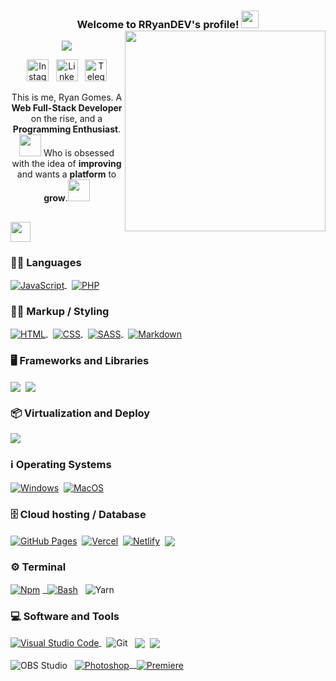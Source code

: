 <h3 align="center">
  Welcome to RRyanDEV's profile!
  <img src="https://media.giphy.com/media/hvRJCLFzcasrR4ia7z/giphy.gif" width="28">
<img src="https://raw.githubusercontent.com/MicaelliMedeiros/micaellimedeiros/master/image/computer-illustration.png" min-width="321px" max-width="321px" width="321px" align="right">
</h3>

<p align="center">
   <a href="https://portfolio-react-rryandev.vercel.app"><img src="https://readme-typing-svg.demolab.com?font=Fira+Code&pause=1000&center=true&vCenter=true&width=435&lines=Click+To+Acess+My+Portifolio"></a>
</p>

<p align="center">
<a href="https://instagram.com/reeal_ryaan/"><img width="35em" alt="Instagram" title="Instagram" src="https://www.svgrepo.com/show/111199/instagram.svg"></a>
&#8287;
<a href="https://www.linkedin.com/in/rryandev"><img width="35em" alt="Linkedin" title="Linkedin" src="https://www.svgrepo.com/show/205292/linkedin.svg"></a>
&#8287;
<a href="https://t.me/ryaanreeal"><img width="35em" alt="Telegram" title="Telegram" src="https://www.svgrepo.com/show/303292/telegram-logo.svg"></a>

 <p align="center">
    This is me, Ryan Gomes. A <b>Web Full-Stack Developer</b> on the rise, and a <b> Programming Enthusiast</b>.<img src="https://raw.githubusercontent.com/TheDudeThatCode/TheDudeThatCode/master/Assets/Developer.gif" width="35px">
 Who is obsessed with the idea of ​​<b>improving</b> and wants a <b>platform</b> to
    <b>grow</b>.<img src="https://media.giphy.com/media/VgCDAzcKvsR6OM0uWg/giphy.gif" width="35px" />
  </p>

</p>

<div align="center">

</div>

<div align="left">

<h2><img src= "https://media2.giphy.com/media/QssGEmpkyEOhBCb7e1/giphy.gif?cid=ecf05e47a0n3gi1bfqntqmob8g9aid1oyj2wr3ds3mg700bl&rid=giphy.gif" width= 32px></h2>

### 👨‍💻 Languages

<a href="https://developer.mozilla.org/en-US/docs/Web/JavaScript">
<img align="center" alt="JavaScript" src="https://img.shields.io/badge/javascript-%23FFF000.svg?style=for-the-badge&logo=javascript&logoColor=black">
</a>&#8287;
<a href="https://www.php.net">
<img align="center" alt="PHP" src="https://img.shields.io/badge/php-%23777BB4.svg?style=for-the-badge&logo=php&logoColor=white">
</a>

### 👨‍💻 Markup / Styling

<a href="https://developer.mozilla.org/pt-BR/docs/Web/HTML">
<img align="center" alt="HTML" src="https://img.shields.io/badge/html-%23E34F26.svg?style=for-the-badge&logo=html5&logoColor=white">
</a>&#8287;
<a href="https://developer.mozilla.org/pt-BR/docs/Web/CSS">
<img align="center" alt="CSS" src="https://img.shields.io/badge/css-%231572B6.svg?style=for-the-badge&logo=css3&logoColor=white">
</a>&#8287;
<a href="https://sass-lang.com">
<img align="center" alt="SASS" src="https://img.shields.io/badge/SASS-hotpink.svg?style=for-the-badge&logo=SASS&logoColor=white">
</a>&#8287;
<a href="https://www.markdownguide.org/basic-syntax/">
<img align="center" alt="Markdown" src="https://img.shields.io/badge/markdown-%23000000.svg?style=for-the-badge&logo=markdown&logoColor=white">
</a>

### 🖥 Frameworks and Libraries

<a href=https://tailwindcss.com> <img align="center" src ='https://img.shields.io/badge/tailwindcss-%2338B2AC.svg?style=for-the-badge&logo=tailwind-css&logoColor=white'></a>&#8287;
<a href="https://nodejs.org/en/" alt="NodeJS"><img align="center" src="https://img.shields.io/badge/node.js-6DA55F?style=for-the-badge&logo=node.js&logoColor=white"></a>

### 📦 Virtualization and Deploy

<a href="https://www.docker.com" alt="Docker"><img align="center" src="https://img.shields.io/badge/docker-%230db7ed.svg?style=for-the-badge&logo=docker&logoColor=white"></a>

### ℹ️ Operating Systems

<a href="https://www.microsoft.com/pt-br/software-download/windows11">
<img align="center" alt="Windows" src="https://img.shields.io/badge/Windows-0078D6?style=for-the-badge&logo=windows&logoColor=white"></a>&#8287;
<a href="https://www.apple.com/br/macos/ventura/">
<img align="center" alt="MacOS" src="https://img.shields.io/badge/mac%20os-000000?style=for-the-badge&logo=apple&logoColor=F0F0F0"></a>

### 🗄️ Cloud hosting / Database

<a href="https://pages.github.com"><img align="center" alt="GitHub Pages" src="https://img.shields.io/badge/github-%23123F6D.svg?style=for-the-badge&logo=github&logoColor=white"></a>&#8287;
<a href="https://vercel.com"><img align="center"  alt="Vercel" src="https://img.shields.io/badge/vercel-%23000000.svg?style=for-the-badge&logo=vercel&logoColor=white"></a>&#8287;
<a href="https://netlify.app"><img align="center" alt="Netlify" src="https://img.shields.io/badge/netlify-%2300C7B7.svg?style=for-the-badge&logo=netlify&logoColor=black"></a>&#8287;
<a href="https://www.mysql.com" alt="MYSQL"><img align="center" src="https://img.shields.io/badge/mysql-%23316192.svg?style=for-the-badge&logo=mysql&logoColor=white"></a>

### ⚙️ Terminal

<a href="https://www.npmjs.com/">
<img align="center" alt="Npm" src="https://img.shields.io/badge/NPM-%23F00000.svg?style=for-the-badge&logo=npm&logoColor=white"></a>
<a href="https://git-scm.com/download/win">&#8287;
<img align="center" alt="Bash" src="https://img.shields.io/badge/BASH-%23121011.svg?style=for-the-badge&logo=gnu-bash&logoColor=white"></a>
<a href="https://yarnpkg.com/"></a>&#8287;
<img align="center" alt="Yarn" src="https://img.shields.io/badge/yarn-%232C8EBB.svg?style=for-the-badge&logo=yarn&logoColor=white"></a>
</>

### 💻 Software and Tools

<a href="https://code.visualstudio.com/">
<img align="center" alt="Visual Studio Code" src="https://img.shields.io/badge/Visual%20Studio%20Code-0078d7.svg?style=for-the-badge&logo=visual-studio-code&logoColor=white">
</a>&#8287;
<img align="center"  alt="Git" src="https://img.shields.io/badge/git-%23F05033.svg?style=for-the-badge&logo=git&logoColor=white">
</a>&#8287;
<a href="https://notepad-plus-plus.org" alt="Notepad"><img align="center" src="https://img.shields.io/badge/Notepad++-90E59A.svg?style=for-the-badge&logo=notepad%2b%2b&logoColor=black"></a>&#8287;
<a href="https://www.notion.so/pt-br" alt="Notion"><img align="center" src="https://img.shields.io/badge/Notion-%23000000.svg?style=for-the-badge&logo=notion&logoColor=white"></a>
<a href="https://obsproject.com/pt-br"></a>&#8287;
<br><br>
<img align="center" alt="OBS Studio" src="https://img.shields.io/badge/-OBS%20Studio-302E31?style=for-the-badge&logo=obs-studio&logoColor=white">
</a>&#8287;
<a href="https://www.adobe.com/br/products/photoshop.html">
<img align="center" alt="Photoshop" src="https://img.shields.io/badge/Adobe%20Photoshop-071D34.svg?style=for-the-badge&logo=adobe%20photoshop&logoColor=57a6f8">
</a>
<a href="https://www.adobe.com/br/products/premiere.html">&#8287;
<img align="center" alt="Premiere" src="https://img.shields.io/badge/Adobe%20Premiere%20Pro-000057.svg?style=for-the-badge&logo=Adobe%20Premiere%20Pro&logoColor=9999F8">
</a>


</div>

<!-- Version:
v5.0.3.240218 -->

